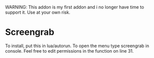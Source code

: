 WARNING: This addon is my first addon and i no longer have time to support it. Use at your own risk.

# Screengrab

To install, put this in lua/autorun.
To open the menu type screengrab in console.
Feel free to edit permissions in the function on line 31.
